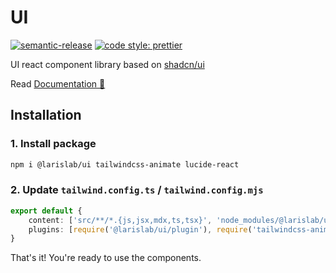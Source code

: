 # UI

[![semantic-release](https://img.shields.io/badge/%20%20%F0%9F%93%A6%F0%9F%9A%80-semantic--release-e10079.svg)](https://github.com/semantic-release/semantic-release)
[![code style: prettier](https://img.shields.io/badge/code_style-prettier-ff69b4.svg)](https://github.com/prettier/prettier)

UI react component library based on [shadcn/ui](https://ui.shadcn.com/)

Read [Documentation 📘](https://ui.larislab.com)

## Installation

### 1. Install package

```bash
npm i @larislab/ui tailwindcss-animate lucide-react
```

### 2. Update `tailwind.config.ts` / `tailwind.config.mjs`

```ts
export default {
    content: ['src/**/*.{js,jsx,mdx,ts,tsx}', 'node_modules/@larislab/ui/dist/**/*.js'],
    plugins: [require('@larislab/ui/plugin'), require('tailwindcss-animate')],
}
```

That's it! You're ready to use the components.
